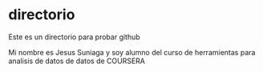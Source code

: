 # directorio
Este es un directorio para probar github

Mi nombre es Jesus Suniaga y soy alumno del curso de herramientas para analisis de datos  de datos de COURSERA
